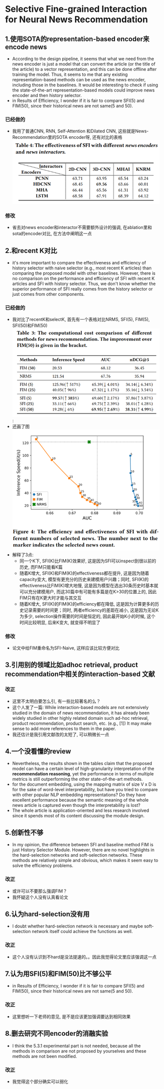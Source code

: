 # Selective Fine-grained Interaction for Neural News Recommendation

## 1.使用SOTA的representation-based encoder来encode news
- According to the design pipeline, it seems that what we need from the news encoder is just a model that can convert the article (or the title of the article) to a vector representation, and this can be done offline after training the model. Thus, it seems to me that any existing representation-based methods can be used as the news encoder, including those in the baselines. It would be interesting to check if using the state-of-the-art representation-based models could improve news encoder and then history selector.
- in Results of Efficiency, I wonder if it is fair to compare SFI(5) and FIM(50), since their historical news are not same(5 and 50).
### 已经做的
- 我用了普通CNN, RNN, Self-Attention 和Dilated CNN, 这些就是News-Recommendation里的SOTA encoder呀, 还有对比的表格
![](../Resources/SFI/encoder.png)

### 修改
- 省去对news encoder和interactor不需要额外设计的强调, 在ablation里和sota的encoder对比, 在方法中阐明这一点

## 2.和recent K对比
- it's more important to compare the effectiveness and efficiency of history selector with naive selector (e.g., most recent K articles) than comparing the proposed model with other baselines. However, there is no comparison on the performance and efficiency of SFI with recent K articles and SFI with history selector. Thus, we don't know whether the superior performance of SFI really comes from the history selector or just comes from other components.
### 已经做的
- 我对比了recentK和selectK, 首先有一个表格对比NRMS, SFI(5), FIM(5), SFI(50)和FIM(50)
![](../Resources/SFI/eetable.png):
- 还画了图
    ![](../Resources/SFI/eeline.png)
- 解释了3点:
  - 同一个K下, SFI(K)比FIM(K)效果好, 这是因为SFI可以inspect到很以前的历史, 而FIM只能看K篇
  - 随着K增大, SFI(K)和FIM(K)的effectiveness都在提升, 这是因为随着capacity变大, 模型有更充分的历史来建模用户兴趣；同时, SFI(K)的effectiveness比FIM(K)增大地慢, 这是因为模型在选出30条历史时基本就可以充分建模用户, 而这30篇中有可能有多篇是在K>30的位置上的, 因此FIM只有在K更大时才能与其交互
  - 随着K增大, SFI(K)的FIM(K)的efficiency都在降低, 这是因为计算更多的历史记录需要的时间更；同时, 两者efficiency的差距在减小, 这是因为无论K为多少, selection操作需要的时间是恒定的, 因此最开始K小的时候, 这个时间比较明显, 后来K变大, 就变得不明显了

### 修改
- 论文中给FIM重命名为SFI-Naive, 这样应该比较方便对比

## 3.引用别的领域比如adhoc retrieval, product recommendation中相关的interaction-based 文献

### 改正
- 这里不太明白要怎么引, 有一些比较著名的么？
- 这个人发了一篇: While interaction-based models are not extensively studied in the domain of news recommendation, it has already been widely studied in other highly related domain such ad-hoc retrieval, product recommendation, product search, etc. (e.g., [1]) It may make sense to add more references to them in the paper.
- 我还估计是我引用文献改的太短了, 可以稍微长一点



## 4.一个没看懂的review
- Nevertheless, the results shown in the tables claim that the proposed model can have a certain level of high-granularity interpretation of the **recommendation reasoning**, yet the performance in terms of multiple metrics is still outperforming the other state-of-the-art methods.
- for the document embedding, using the mapping matrix of size V x D is for the sake of word-level interpretability, but have you tried to compare with other popular NLP embedding representations? Do they have excellent performance because the semantic meaning of the whole news article is captured even though the interpretability is lost?
- The whole article is application-oriented and less research involved since it spends most of its content discussing the module design.

## 5.创新性不够
- In my opinion, the difference between SFI and baseline method FIM is just History Selector Module. However, there are no novel highlights in the hard-selection networks and soft-selection networks. These methods are relatively simple and obvious, which makes it seem easy to solve the efficiency problems.

### 改正
- 或许可以不要那么强调FIM？
- 我怀疑这个人没有认真看论文

## 6.认为hard-selection没有用
-  I doubt whether hard-selection network is necessary and maybe soft-selection network itself could achieve the functions as well.
### 改正
- 这个人没有认识到不hard是没法提速的。。因此我觉得论文里应该强调这一点

## 7.认为用SFI(5)和FIM(50)比不够公平
- in Results of Efficiency, I wonder if it is fair to compare SFI(5) and FIM(50), since their historical news are not same(5 and 50).

### 改正
- 这里想听一下老师的意见, 是不是应该更加强调要达到相同效果


## 8.删去研究不同encoder的消融实验
- I think the 5.3.1 experimental part is not needed, because all the methods in comparison are not proposed by yourselves and these methods are not been modified.

### 改正
- 我觉得这个部分确实可以弱化